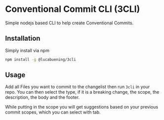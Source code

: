 # Conventional Commit CLI (3CLI)
Simple nodejs based CLI to help create Conventional Commits.
## Installation
Simply install via npm
```bash
npm install -g @lucabuening/3cli
```

## Usage
Add all Files you want to commit to the changelist then run `3cli` in your repo. You can then select the type, if it is a breaking change, the scope, the description, the body and the footer.

While putting in the scope you will get suggestions based on your previous commit scopes, which you can select with tab.